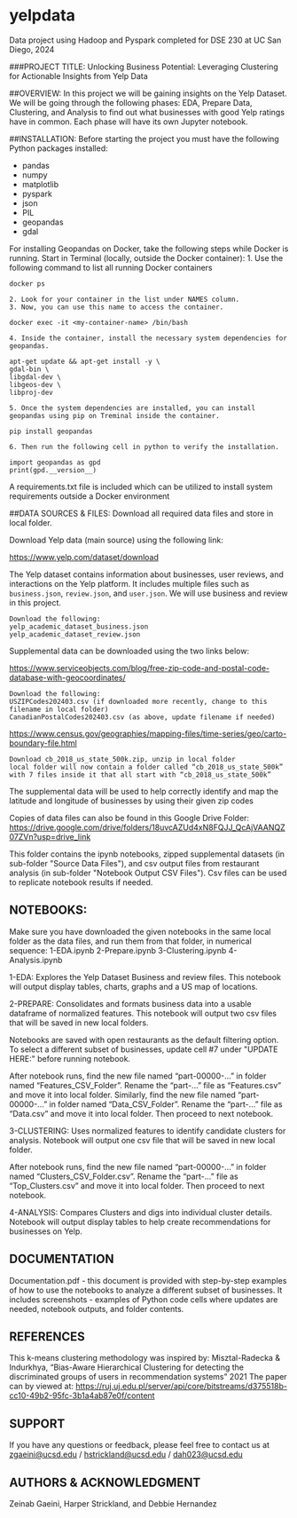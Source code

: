 # yelpdata
Data project using Hadoop and Pyspark
completed for DSE 230 at UC San Diego, 2024


###PROJECT TITLE:
Unlocking Business Potential: Leveraging Clustering for Actionable Insights from Yelp Data


##OVERVIEW: 
In this project we will be gaining insights on the Yelp Dataset. We will be going through the following phases: EDA, Prepare Data, Clustering, and Analysis to find out what businesses with good Yelp ratings have in common. Each phase will have its own Jupyter notebook.


##INSTALLATION:
Before starting the project you must have the following Python packages installed:

- pandas
- numpy
- matplotlib
- pyspark
- json
- PIL
- geopandas 
- gdal

For installing Geopandas on Docker, take the following steps while Docker is running. Start in Terminal (locally, outside the Docker container):
	1. Use the following command to list all running Docker containers

	docker ps

	2. Look for your container in the list under NAMES column.
	3. Now, you can use this name to access the container. 

	docker exec -it <my-container-name> /bin/bash

	4. Inside the container, install the necessary system dependencies for geopandas.

	apt-get update && apt-get install -y \
	gdal-bin \
	libgdal-dev \
	libgeos-dev \
	libproj-dev

	5. Once the system dependencies are installed, you can install geopandas using pip on Treminal inside the container.

	pip install geopandas

	6. Then run the following cell in python to verify the installation.

	import geopandas as gpd
	print(gpd.__version__)

A requirements.txt file is included which can be utilized to install system requirements outside a Docker environment


##DATA SOURCES & FILES:
Download all required data files and store in local folder.

Download Yelp data (main source) using the following link:

https://www.yelp.com/dataset/download

The Yelp dataset contains information about businesses, user reviews, and interactions on the Yelp platform. It includes multiple files such as `business.json`, `review.json`, and `user.json`. We will use business and review in this project.

	Download the following:
	yelp_academic_dataset_business.json
	yelp_academic_dataset_review.json

Supplemental data can be downloaded using the two links below:

https://www.serviceobjects.com/blog/free-zip-code-and-postal-code-database-with-geocoordinates/

	Download the following:
	USZIPCodes202403.csv (if downloaded more recently, change to this filename in local folder)
	CanadianPostalCodes202403.csv (as above, update filename if needed)

https://www.census.gov/geographies/mapping-files/time-series/geo/carto-boundary-file.html

	Download cb_2018_us_state_500k.zip, unzip in local folder 
	local folder will now contain a folder called “cb_2018_us_state_500k” with 7 files inside it that all start with “cb_2018_us_state_500k”

The supplemental data will be used to help correctly identify and map the latitude and longitude of businesses by using their given zip codes

Copies of data files can also be found in this Google Drive Folder:
https://drive.google.com/drive/folders/18uvcAZUd4xN8FQJJ_QcAjVAANQZ07ZVn?usp=drive_link

This folder contains the ipynb notebooks, zipped supplemental datasets (in sub-folder "Source Data Files"), and csv output files from restaurant analysis (in sub-folder "Notebook Output CSV Files"). Csv files can be used to replicate notebook results if needed.


## NOTEBOOKS:
Make sure you have downloaded the given notebooks in the same local folder as the data files, and run them from that folder, in numerical sequence:
1-EDA.ipynb
2-Prepare.ipynb
3-Clustering.ipynb
4-Analysis.ipynb

1-EDA: 
Explores the Yelp Dataset Business and review files. This notebook will output display tables, charts, graphs and a US map of locations.

2-PREPARE:
Consolidates and formats business data into a usable dataframe of normalized features.
This notebook will output two csv files that will be saved in new local folders.

Notebooks are saved with open restaurants as the default filtering option. To select a different subset of businesses, update cell #7 under "UPDATE HERE:" before running notebook.

After notebook runs, find the new file named “part-00000-...” in folder named “Features_CSV_Folder”. Rename the “part-...” file as “Features.csv” and move it into local folder. Similarly, find the new file named “part-00000-...” in folder named “Data_CSV_Folder”. Rename the “part-...” file as “Data.csv” and move it into local folder. Then proceed to next notebook.

3-CLUSTERING:
Uses normalized features to identify candidate clusters for analysis.
Notebook will output one csv file that will be saved in new local folder.

After notebook runs, find the new file named “part-00000-...” in folder named “Clusters_CSV_Folder.csv”. Rename the “part-...” file as “Top_Clusters.csv” and move it into local folder. Then proceed to next notebook.

4-ANALYSIS:
Compares Clusters and digs into individual cluster details. Notebook will output display tables to help create recommendations for businesses on Yelp. 


## DOCUMENTATION

Documentation.pdf - this document is provided with step-by-step examples of how to use the notebooks to analyze a different subset of businesses. It includes screenshots - examples of Python code cells where updates are needed, notebook outputs, and folder contents.

## REFERENCES

This k-means clustering methodology was inspired by:
Misztal-Radecka & Indurkhya, “Bias-Aware Hierarchical Clustering for detecting the discriminated groups of users in recommendation systems” 2021
The paper can by viewed at:
https://ruj.uj.edu.pl/server/api/core/bitstreams/d375518b-cc10-49b2-95fc-3b1a4ab87e0f/content


## SUPPORT
If you have any questions or feedback, please feel free to contact us at zgaeini@ucsd.edu / hstrickland@ucsd.edu / dah023@ucsd.edu


## AUTHORS & ACKNOWLEDGMENT
Zeinab Gaeini, Harper Strickland, and Debbie Hernandez

